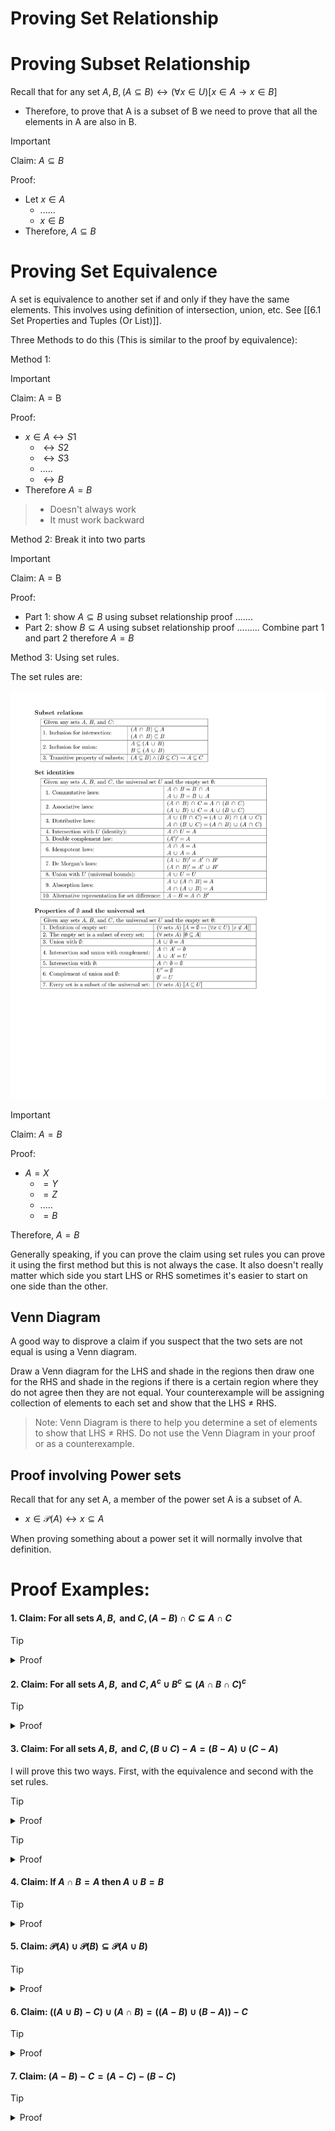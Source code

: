 
# Proving Set Relationship

# Proving Subset Relationship

Recall that for any set $A, B, (A \subseteq B) \leftrightarrow (\forall x \in U)[x \in A \to x \in B]$
- Therefore, to prove that A is a subset of B we need to prove that all the elements in A are also in B.


>[!important]
> 
>Claim: $A \subseteq B$
> 
>Proof: 
>- Let $x \in A$
>	- ......
>	- $x \in B$
>- Therefore, $A \subseteq B$

# Proving Set Equivalence

A set is equivalence to another set if and only if they have the same elements. This involves using definition of intersection, union, etc. See [[6.1 Set Properties and Tuples (Or List)]].

Three Methods to do this (This is similar to the proof by equivalence):

Method 1: 
>[!important]
>
>Claim: A = B
> 
>Proof: 
>- $x \in A \leftrightarrow S1$
>	- $\leftrightarrow S2$
>	- $\leftrightarrow S3$
>	- .....
>	- $\leftrightarrow B$
>- Therefore $A = B$

> - Doesn't always work
> - It must work backward



Method 2: Break it into two parts
>[!important]
> 
>Claim: A = B
>
>Proof: 
>- Part 1: show $A \subseteq B$ using subset relationship proof
>.......
>- Part 2: show $B \subseteq A$ using subset relationship proof
>.........
>Combine part 1 and part 2 therefore $A = B$

Method 3: Using set rules. 

The set rules are: 

![setRules.png](../assests/setRules.png)


>[!important]
> 
>Claim: $A = B$
>
>Proof: 
>- $A = X$
>	- $= Y$
>	- $= Z$
>	- .....
>	- $= B$
>
>Therefore, $A = B$

Generally speaking, if you can prove the claim using set rules you can prove it using the first method but this is not always the case. It also doesn't really matter which side you start LHS or RHS sometimes it's easier to start on one side than the other.
## Venn Diagram 

A good way to disprove a claim if you suspect that the two sets are not equal is using a Venn diagram. 

Draw a Venn diagram for the LHS and shade in the regions then draw one for the RHS and shade in the regions if there is a certain region where they do not agree then they are not equal. Your counterexample will be assigning collection of elements to each set and show that the LHS $\neq$ RHS.

> Note: Venn Diagram is there to help you determine a set of elements to show that LHS $\neq$ RHS. Do not use the Venn Diagram in your proof or as a counterexample. 



## Proof involving Power sets

Recall that for any set A, a member of the power set A is a subset of A. 
- $x \in \mathcal P(A) \leftrightarrow x \subseteq A$

When proving something about a power set it will normally involve that definition.



# Proof Examples: 

#### 1. Claim: For all sets $A, B, \text { and } C, (A - B) \cap C \subseteq A \cap C$

>[!tip]
> <details>
> <summary>Proof</summary>
> 
>Let $x \in (A - B) \cap C$, it suffices to show $x \in A \cap C$
>1. $x \in (A - B) \wedge x \in C$, definition of intersection
>2. $(x \in A \wedge x \notin B) \wedge x \in C$, definition of difference
>	- Disclaimer: line 1 and 2 are not interchangeable you need to do the line 1 first before line 2. This is because the logic $\wedge$ applies to statements not sets and $\cap$ applies to sets not statements. So, if you do difference first then that is wrong. $(x \in A \wedge x \notin B) \cap C$ is not correct since the LHS of $\cap$ is a statement that can be proven while the RHS is a set. 
>3. $x \in A \wedge x \in C$, specialization (yes, you can use rules of inteferences and logic rules)
>4. $x \in (A \cap C)$, definition of intersection, as desired $\blacksquare$
> </details>

#### 2. Claim: For all sets $A, B, \text { and } C, A^c \cup B^c \subseteq (A \cap B \cap C)^c$

> [!tip]
> <details>
> <summary>Proof</summary>
> 
>Let $x \in A^c \cup B^c$, it suffices to show $x \in (A \cap B \cap C)^c$
>1. $x \notin A \vee x \notin B$, definition of complement
>2. $x \notin A \vee x \notin B \vee x \notin C$, generalization 
>3. $\neg(x \in A \wedge x \in B \wedge x \in C)$, DeMorgan 
>4. $\neg (x \in (A \cap B \cap C))$
>5. $x \notin (A \cap B \cap C)$
>6. $x \in (A \cap B \cap C)^c$, definition of complement
>$\blacksquare$
> </details>



#### 3. Claim: For all sets $A, B, \text { and } C, (B \cup C) - A = (B - A) \cup (C - A)$

I will prove this two ways. First, with the equivalence and second with the set rules. 

> [!tip]
> <details>
> <summary>Proof</summary>
> 
>Let $x \in (B \cup C) - A$
>1. $\leftrightarrow x \in (B \cup C) \wedge x \notin A$
>2. $\leftrightarrow (x \in B \vee x \in C) \wedge x \notin A$, definition of union
>3. $\leftrightarrow (x \in B \wedge x \notin A) \vee (x \in C \wedge x \notin A)$, distribution
>4. $\leftrightarrow (x \in B - A) \vee (x \in C - A)$, definition of difference
>5. $\leftrightarrow x \in B - A) \cup (C - A)$, definition of union
>  
>As you can each step also works backwards. The only times it really doesn't is when it involves specialization or generalization those are only one way.
>$\blacksquare$
> </details>

> [!tip]
> <details>
> <summary>Proof</summary>
> 
>1. $(B \cup C) - A$
>2. $= (B \cup C) \cap A^c$, alternate set difference
>3. $= (B \cap A^c) \cup (C \cap A^c)$, distribution
>4. $= (B - A) \cup (C - A)$, alter. set diff $\blacksquare$
> </details>



#### 4. Claim: If $A \cap B = A$ then $A \cup B = B$

> [!tip]
> <details>
> <summary>Proof</summary>
>  
>Assume $A \cap B = A$<br> 
>Part 1: show $A \cup B \subseteq B$
>1. Let $x \in A \cup B$
>2. $x \in A \vee x \in B$
>3. $x \in (A \cap B) \vee x \in B$, by our assumption
>4. $(x \in A \wedge x \in B) \vee x \in B$
>5. $(x \in A \vee x \in B) \wedge (x \in B \vee x \in B)$, distribution
>6. $(x \in B \vee x \in B)$, specialization
>7. $(x \in B) \checkmark$
>
>Part 2: show $B \subseteq A \cup B$
>1. Let $x \in B$
>2. $x \in B \vee x \in A$, generalization 
>3. $x \in A \cup B \checkmark$
>
>Therefore, combining part 1 and 2, the claim holds. $\blacksquare$
> </details>

#### 5. Claim: $\mathcal P(A) \cup \mathcal P(B) \subseteq \mathcal P(A \cup B)$

> [!tip]
> <details>
> <summary>Proof</summary>
>  
>Let $x \in \mathcal P(A) \cup \mathcal P(B)$, it suffices to show that $x \in \mathcal P(A \cup B)$
>1. $x \in \mathcal P(A) \vee x\in \mathcal P(B)$
>2. $x \subseteq A \vee x \subseteq B$, definition of power set
>3. let $y \in x$
>4. since $x \subseteq A \vee x \subseteq B, y \in A \vee y \in B$
>5. $y \in A \cup B$
>6. $y \in x \to y \in A \cup B$, so $x \subseteq A \cup B$
>7. $x \in \mathcal P(A \cup B)$, definition of power set $\blacksquare$
> </details>

#### 6. Claim: $((A \cup B) − C) \cup (A \cap B) = ((A − B) \cup (B − A)) − C$

> [!tip]
> <details>
> <summary>Proof</summary>
>  
>This is false: 
>
>Let:
>1. $A = \{1, 2\}$
>2. $B = \{2\}$
>3. $C = \{3\}$
>4. $((A \cup B) - C) \cup (A \cap B) \overset{?}{=} ((A - B) \cup (B - A))-C$
>5. $(\{1, 2\} - \{3\}) \cup (\{2\}) \overset{?}{=} ((\{1, 2\} - \{2\}) \cup (\{2\} - \{1, 2\}))-\{3\}$
>6. $\{1, 2\} \overset{?}{=} (\{1\} \cup \varnothing)-\{3\}$
>7. $\{1, 2\} \overset{?}{=} \{1\}-\{3\}$
>8. $\{1, 2\} \neq \{1\} \blacksquare$
> </details>


#### 7. Claim: $(A - B) - C = (A - C) - (B - C)$

> [!tip]
> <details>
> <summary>Proof</summary>
> 
>Start at the RHS:
>1. $(A - C) - (B - C)$
>2. $= (A \cap C^c) \cap (B \cap C^c)^c$
>3. $= (A \cap C^c) \cap (B^c \cup C)$
>4. $= (A \cap C^c \cap B^c) \cup (A \cap C^c \cap C)$
>5. $= (A \cap C^c \cap B^c) \cup (A \cap \varnothing)$
>6. $= (A \cap C^c \cap B^c) \cup \varnothing$
>7. $= (A \cap C^c \cap B^c)$
>8. $= (A - C) - B$ 
> </details>